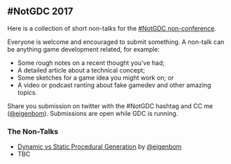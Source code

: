 ## #NotGDC 2017

Here is a collection of short non-talks for the [#NotGDC non-conference](https://twitter.com/eigenbom/status/835673367424315393). 

Everyone is welcome and encouraged to submit something. A non-talk can be anything game development related, for example:

- Some rough notes on a recent thought you've had;
- A detailed article about a technical concept;
- Some sketches for a game idea you might work on; or
- A video or podcast ranting about fake gamedev and other amazing topics.

Share you submission on twitter with the #NotGDC hashtag and CC me ([@eigenbom](https://twitter.com/eigenbom)). Submissions are open while GDC is running.

### The Non-Talks

- [Dynamic vs Static Procedural Generation](https://medium.com/@eigenbom/dynamic-vs-static-procedural-generation-ed3e7a7a68a3#.gcktnmuqm) by [@eigenbom](https://twitter.com/eigenbom)
- TBC

